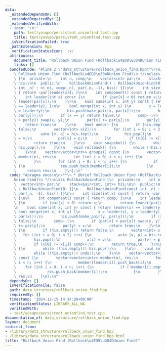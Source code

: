 ```yaml
---
data:
  _extendedDependsOn: []
  _extendedRequiredBy: []
  _extendedVerifiedWith:
  - icon: ':x:'
    path: test/yosupo/persistent_unionfind.test.cpp
    title: test/yosupo/persistent_unionfind.test.cpp
  _isVerificationFailed: true
  _pathExtension: hpp
  _verificationStatusIcon: ':x:'
  attributes:
    document_title: "Rollback Union Find (Rollback\u4ED8\u304DUnion Find)"
    links: []
  bundledCode: "#line 2 \"data_structure/rollback_union_find.hpp\"\n\n/**\n * @brief\
    \ Rollback Union Find (Rollback\u4ED8\u304DUnion Find)\n */\nclass RollbackUnionFind\
    \ {\n  private:\n    int n, comp;\n    vector<int> par;\n    stack<pair<int, int>>\
    \ his;\n\n  public:\n    RollbackUnionFind() : RollbackUnionFind(0) {}\n    RollbackUnionFind(const\
    \ int _n) : n(_n), comp(_n), par(_n, -1), his() {}\n\n    int size(int x) const\
    \ { return -par[leader(x)]; }\n\n    int component() const { return comp; }\n\n\
    \    int leader(int x) const {\n        if (par[x] < 0) return x;\n        return\
    \ leader(par[x]);\n    }\n\n    bool same(int x, int y) const { return leader(x)\
    \ == leader(y); }\n\n    bool merge(int x, int y) {\n        x = leader(x), y\
    \ = leader(y);\n        his.push(make_pair(x, par[x]));\n        his.push(make_pair(y,\
    \ par[y]));\n        if (x == y) return false;\n        comp--;\n        if (par[x]\
    \ > par[y]) swap(x, y);\n        par[x] += par[y];\n        par[y] = x;\n    \
    \    return true;\n    }\n\n    bool undo() {\n        if (his.empty()) return\
    \ false;\n        vector<int> x(2);\n        for (int i = 0; i < 2; i++) {\n \
    \           auto [v, p] = his.top();\n            his.pop();\n            x[i]\
    \ = v;\n            par[v] = p;\n        }\n        if (x[0] != x[1]) comp++;\n\
    \        return true;\n    }\n\n    void snapshot() {\n        while (!his.empty())\
    \ his.pop();\n    }\n\n    void rollback() {\n        while (!his.empty()) undo();\n\
    \    }\n\n    vector<vector<int>> groups() const {\n        vector<vector<int>>\
    \ member(n), res;\n        for (int i = 0; i < n; i++) {\n            member[leader(i)].push_back(i);\n\
    \        }\n        for (int i = 0; i < n; i++) {\n            if (!member[i].empty())\
    \ {\n                res.push_back(member[i]);\n            }\n        }\n   \
    \     return res;\n    }\n};\n"
  code: "#pragma once\n\n/**\n * @brief Rollback Union Find (Rollback\u4ED8\u304D\
    Union Find)\n */\nclass RollbackUnionFind {\n  private:\n    int n, comp;\n  \
    \  vector<int> par;\n    stack<pair<int, int>> his;\n\n  public:\n    RollbackUnionFind()\
    \ : RollbackUnionFind(0) {}\n    RollbackUnionFind(const int _n) : n(_n), comp(_n),\
    \ par(_n, -1), his() {}\n\n    int size(int x) const { return -par[leader(x)];\
    \ }\n\n    int component() const { return comp; }\n\n    int leader(int x) const\
    \ {\n        if (par[x] < 0) return x;\n        return leader(par[x]);\n    }\n\
    \n    bool same(int x, int y) const { return leader(x) == leader(y); }\n\n   \
    \ bool merge(int x, int y) {\n        x = leader(x), y = leader(y);\n        his.push(make_pair(x,\
    \ par[x]));\n        his.push(make_pair(y, par[y]));\n        if (x == y) return\
    \ false;\n        comp--;\n        if (par[x] > par[y]) swap(x, y);\n        par[x]\
    \ += par[y];\n        par[y] = x;\n        return true;\n    }\n\n    bool undo()\
    \ {\n        if (his.empty()) return false;\n        vector<int> x(2);\n     \
    \   for (int i = 0; i < 2; i++) {\n            auto [v, p] = his.top();\n    \
    \        his.pop();\n            x[i] = v;\n            par[v] = p;\n        }\n\
    \        if (x[0] != x[1]) comp++;\n        return true;\n    }\n\n    void snapshot()\
    \ {\n        while (!his.empty()) his.pop();\n    }\n\n    void rollback() {\n\
    \        while (!his.empty()) undo();\n    }\n\n    vector<vector<int>> groups()\
    \ const {\n        vector<vector<int>> member(n), res;\n        for (int i = 0;\
    \ i < n; i++) {\n            member[leader(i)].push_back(i);\n        }\n    \
    \    for (int i = 0; i < n; i++) {\n            if (!member[i].empty()) {\n  \
    \              res.push_back(member[i]);\n            }\n        }\n        return\
    \ res;\n    }\n};\n"
  dependsOn: []
  isVerificationFile: false
  path: data_structure/rollback_union_find.hpp
  requiredBy: []
  timestamp: '2024-12-15 14:14:20+09:00'
  verificationStatus: LIBRARY_ALL_WA
  verifiedWith:
  - test/yosupo/persistent_unionfind.test.cpp
documentation_of: data_structure/rollback_union_find.hpp
layout: document
redirect_from:
- /library/data_structure/rollback_union_find.hpp
- /library/data_structure/rollback_union_find.hpp.html
title: "Rollback Union Find (Rollback\u4ED8\u304DUnion Find)"
---
```


